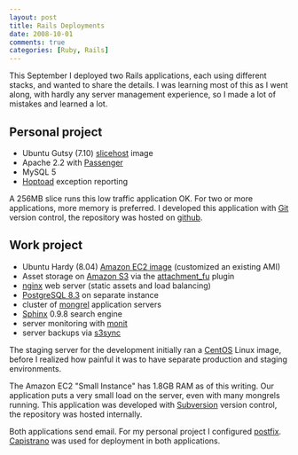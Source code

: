 ```yaml
---
layout: post
title: Rails Deployments
date: 2008-10-01
comments: true
categories: [Ruby, Rails]
---
```


This September I deployed two Rails applications, each using different stacks, and wanted to share the details. I was learning most of this as I went along, with hardly any server management experience, so I made a lot of mistakes and learned a lot.

Personal project
----
 - Ubuntu Gutsy (7.10) [slicehost](http://www.slicehost.com/) image
 - Apache 2.2 with [Passenger](http://www.modrails.com/)
 - MySQL 5
 - [Hoptoad](http://www.hoptoadapp.com) exception reporting

A 256MB slice runs this low traffic application OK.  For two or more applications, more memory is preferred.  I developed this application with [Git](http://git.or.cz/) version control, the repository was hosted on [github](http://github.com/).

Work project
----
 - Ubuntu Hardy (8.04) [Amazon EC2 image](http://aws.amazon.com/ec2/) (customized an existing AMI)
 - Asset storage on [Amazon S3](http://aws.amazon.com/s3/) via the <a href='http://github.com/technoweenie/attachment_fu/tree/master'>attachment_fu</a> plugin
 - [nginx](http://nginx.net/) web server (static assets and load balancing)
 - [PostgreSQL 8.3](http://www.postgresql.org/) on separate instance
 - cluster of [mongrel](http://mongrel.rubyforge.org/) application servers
 - [Sphinx](http://www.sphinxsearch.com) 0.9.8 search engine
 - server monitoring with [monit](http://tildeslash.com/monit/)
 - server backups via [s3sync](http://s3sync.net/wiki)

The staging server for the development initially ran a [CentOS](http://www.centos.org/) Linux image, before I realized how painful it was to have separate production and staging environments.

The Amazon EC2 "Small Instance" has 1.8GB RAM as of this writing.  Our application puts a very small load on the server, even with many mongrels running. This application was developed with [Subversion](http://subversion.tigris.org/) version control, the repository was hosted internally.

Both applications send email. For my personal project I configured [postfix](http://www.postfix.org/). [Capistrano](http://www.capify.org/) was used for deployment in both applications.
